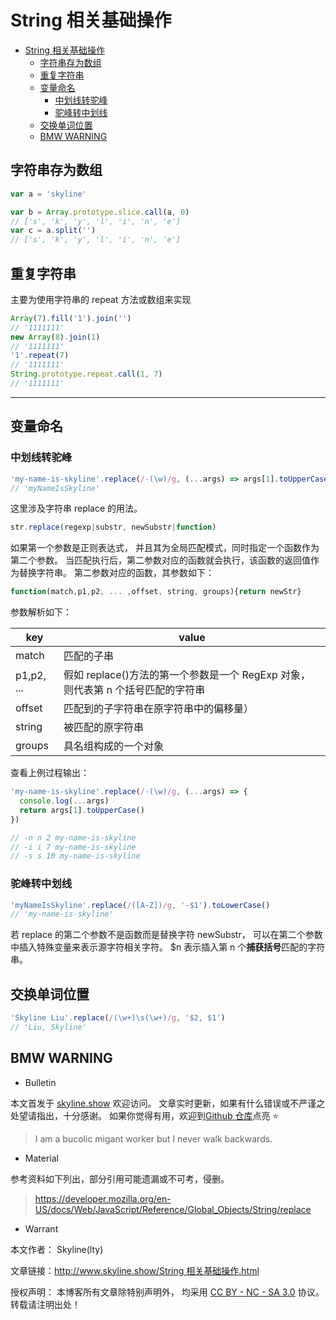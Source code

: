 # String 相关基础操作

<!-- @import "[TOC]" {cmd="toc" depthFrom=1 depthTo=6 orderedList=false} -->

<!-- code_chunk_output -->

- [String 相关基础操作](#string-相关基础操作)
  - [字符串存为数组](#字符串存为数组)
  - [重复字符串](#重复字符串)
  - [变量命名](#变量命名)
    - [中划线转驼峰](#中划线转驼峰)
    - [驼峰转中划线](#驼峰转中划线)
  - [交换单词位置](#交换单词位置)
  - [BMW WARNING](#bmw-warning)

<!-- /code_chunk_output -->

## 字符串存为数组

```jsx
var a = 'skyline'

var b = Array.prototype.slice.call(a, 0)
// ['s', 'k', 'y', 'l', 'i', 'n', 'e']
var c = a.split('')
// ['s', 'k', 'y', 'l', 'i', 'n', 'e']
```

## 重复字符串

主要为使用字符串的 repeat 方法或数组来实现

```jsx
Array(7).fill('1').join('')
// '1111111'
new Array(8).join(1)
// '1111111'
'1'.repeat(7)
// '1111111'
String.prototype.repeat.call(1, 7)
// '1111111'
```

---

## 变量命名

### 中划线转驼峰

```jsx
'my-name-is-skyline'.replace(/-(\w)/g, (...args) => args[1].toUpperCase())
// 'myNameIsSkyline'
```

这里涉及字符串 replace 的用法。

```jsx
str.replace(regexp|substr, newSubstr|function)
```

如果第一个参数是正则表达式， 并且其为全局匹配模式，同时指定一个函数作为第二个参数。
当匹配执行后，第二参数对应的函数就会执行，该函数的返回值作为替换字符串。
第二参数对应的函数，其参数如下：

```jsx
function(match,p1,p2, ... ,offset, string, groups){return newStr}
```

参数解析如下：

| key        | value                                                                           |
| ---------- | ------------------------------------------------------------------------------- |
| match      | 匹配的子串                                                                      |
| p1,p2, ... | 假如 replace()方法的第一个参数是一个 RegExp 对象，则代表第 n 个括号匹配的字符串 |
| offset     | 匹配到的子字符串在原字符串中的偏移量）                                          |
| string     | 被匹配的原字符串                                                                |
| groups     | 具名组构成的一个对象                                                            |

查看上例过程输出：

```jsx
'my-name-is-skyline'.replace(/-(\w)/g, (...args) => {
  console.log(...args)
  return args[1].toUpperCase()
})

// -n n 2 my-name-is-skyline
// -i i 7 my-name-is-skyline
// -s s 10 my-name-is-skyline
```

### 驼峰转中划线

```jsx
'myNameIsSkyline'.replace(/([A-Z])/g, '-$1').toLowerCase()
// 'my-name-is-skyline'
```

若 replace 的第二个参数不是函数而是替换字符 newSubstr，
可以在第二个参数中插入特殊变量来表示源字符相关字符。
$n 表示插入第 n 个**捕获括号**匹配的字符串。

## 交换单词位置

```jsx
'Skyline Liu'.replace(/(\w+)\s(\w+)/g, '$2, $1')
// 'Liu, Skyline'
```

## BMW WARNING

- Bulletin

本文首发于 [skyline.show](http://www.skyline.show) 欢迎访问。
文章实时更新，如果有什么错误或不严谨之处望请指出，十分感谢。
如果你觉得有用，欢迎到[Github 仓库](https://github.com/skylinety/Blog)点亮 ⭐️

> I am a bucolic migant worker but I never walk backwards.

- Material

参考资料如下列出，部分引用可能遗漏或不可考，侵删。

> https://developer.mozilla.org/en-US/docs/Web/JavaScript/Reference/Global_Objects/String/replace

- Warrant

本文作者： Skyline(lty)

文章链接：[http://www.skyline.show/String 相关基础操作.html](http://www.skyline.show/String相关基础操作.html)

授权声明： 本博客所有文章除特别声明外， 均采用 [CC BY - NC - SA 3.0](https://creativecommons.org/licenses/by-nc-sa/3.0/deed.zh) 协议。 转载请注明出处！
